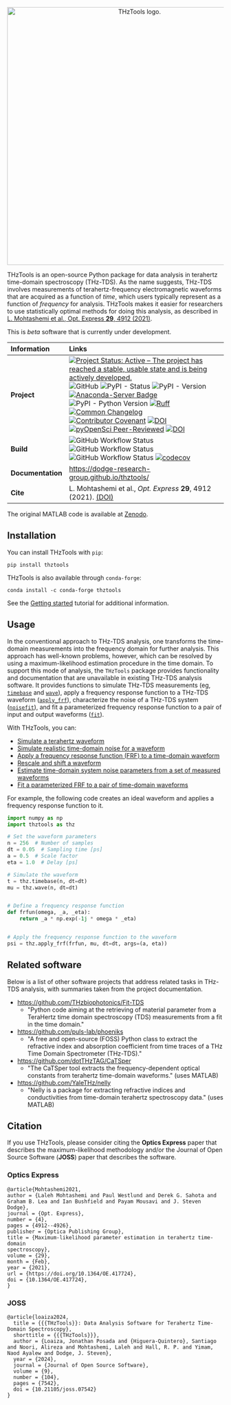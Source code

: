 <div style="text-align: center">
<picture>
  <source media="(prefers-color-scheme: dark)" srcset="https://raw.githubusercontent.com/dodge-research-group/thztools/main/docs/source/_static/thztools_logo_dark.svg" width="600">
  <source media="(prefers-color-scheme: light)" srcset="https://raw.githubusercontent.com/dodge-research-group/thztools/main/docs/source/_static/thztools_logo.svg" width="600">
  <img alt="THzTools logo." src="https://raw.githubusercontent.com/dodge-research-group/thztools/main/docs/source/_static/thztools_logo.svg" width="600">
</picture>
</div>

THzTools is an open-source Python package for data analysis in terahertz time-domain spectroscopy
(THz-TDS). As the name suggests, THz-TDS involves measurements of terahertz-frequency
electromagnetic waveforms that are acquired as a function of _time_, which users typically
represent as a function of _frequency_ for analysis. THzTools makes it easier for researchers
to use statistically optimal methods for doing this analysis, as described in [L. Mohtashemi et al.,
Opt. Express **29**, 4912 (2021)](https://doi.org/10.1364/OE.417724).

This is _beta_ software that is currently under development.

| Information       | Links                                                                                                                                                                                                                                                                                                                                                                                                                                                                                                                                                                                                                                                                                                                                                                                                                                                                                                                                                                                                                                                                                                                                                                                                                                                                                                                                                     |
| :---------------- | :-------------------------------------------------------------------------------------------------------------------------------------------------------------------------------------------------------------------------------------------------------------------------------------------------------------------------------------------------------------------------------------------------------------------------------------------------------------------------------------------------------------------------------------------------------------------------------------------------------------------------------------------------------------------------------------------------------------------------------------------------------------------------------------------------------------------------------------------------------------------------------------------------------------------------------------------------------------------------------------------------------------------------------------------------------------------------------------------------------------------------------------------------------------------------------------------------------------------------------------------------------------------------------------------------------------------------------------------------------- |
| **Project**       | [![Project Status: Active – The project has reached a stable, usable state and is being actively developed.](https://www.repostatus.org/badges/latest/active.svg)](https://www.repostatus.org/#active) ![GitHub](https://img.shields.io/github/license/dodge-research-group/thztools) ![PyPI - Status](https://img.shields.io/pypi/status/thztools) ![PyPI - Version](https://img.shields.io/pypi/v/thztools) [![Anaconda-Server Badge](https://anaconda.org/conda-forge/thztools/badges/version.svg)](https://anaconda.org/conda-forge/thztools) ![PyPI - Python Version](https://img.shields.io/pypi/pyversions/thztools) [![Ruff](https://img.shields.io/endpoint?url=https://raw.githubusercontent.com/astral-sh/ruff/main/assets/badge/v2.json)](https://github.com/astral-sh/ruff) [![Common Changelog](https://common-changelog.org/badge.svg)](https://common-changelog.org) [![Contributor Covenant](https://img.shields.io/badge/Contributor%20Covenant-2.1-4baaaa.svg)](code_of_conduct.md) [![DOI](https://zenodo.org/badge/569133241.svg)](https://zenodo.org/doi/10.5281/zenodo.10100093) [![pyOpenSci Peer-Reviewed](https://pyopensci.org/badges/peer-reviewed.svg)](https://github.com/pyOpenSci/software-review/issues/209) [![DOI](https://joss.theoj.org/papers/10.21105/joss.07542/status.svg)](https://doi.org/10.21105/joss.07542) |
| **Build**         | ![GitHub Workflow Status](https://img.shields.io/github/actions/workflow/status/dodge-research-group/thztools/sphinx.yml?label=build%3Adocs) ![GitHub Workflow Status](<https://img.shields.io/github/actions/workflow/status/dodge-research-group/thztools/pytest-with-coverage.yml?label=build%3Atests%20(conda)>) ![GitHub Workflow Status](<https://img.shields.io/github/actions/workflow/status/dodge-research-group/thztools/test-pip.yml?label=build%3Atests%20(pip)>) [![codecov](https://codecov.io/gh/dodge-research-group/thztools/branch/dev/graph/badge.svg?token=U8PLKTQ7AH)](https://codecov.io/gh/dodge-research-group/thztools)                                                                                                                                                                                                                                                                                                                                                                                                                                                                                                                                                                                                                                                                                                         |
| **Documentation** | https://dodge-research-group.github.io/thztools/                                                                                                                                                                                                                                                                                                                                                                                                                                                                                                                                                                                                                                                                                                                                                                                                                                                                                                                                                                                                                                                                                                                                                                                                                                                                                                          |
| **Cite**          | L. Mohtashemi et al., _Opt. Express_ **29**, 4912 (2021). [(DOI)](https://doi.org/10.1364/OE.417724)                                                                                                                                                                                                                                                                                                                                                                                                                                                                                                                                                                                                                                                                                                                                                                                                                                                                                                                                                                                                                                                                                                                                                                                                                                                      |

The original MATLAB code is available at [Zenodo](https://zenodo.org/record/4876388).

## Installation

You can install THzTools with `pip`:

```shell
pip install thztools
```

THzTools is also available through `conda-forge`:

```shell
conda install -c conda-forge thztools
```

See the [Getting started](https://dodge-research-group.github.io/thztools/getting_started.html) tutorial for additional information.

## Usage

In the conventional approach to THz-TDS analysis, one transforms
the time-domain measurements into the frequency domain for further analysis.
This approach has well-known problems, however, which can be resolved by
using a maximum-likelihood estimation procedure in the time
domain. To support this mode of analysis, the `THzTools`
package provides functionality and documentation that are unavailable in
existing THz-TDS analysis software. It provides functions to simulate THz-TDS
measurements (eg, [`timebase`](https://dodge-research-group.github.io/thztools/generated/thztools.timebase.html)
and [`wave`](https://dodge-research-group.github.io/thztools/generated/thztools.wave.html)),
apply a frequency response function to a THz-TDS waveform ([`apply_frf`](https://dodge-research-group.github.io/thztools/generated/thztools.apply_frf.html)),
characterize the noise of a THz-TDS system ([`noisefit`](https://dodge-research-group.github.io/thztools/generated/thztools.noisefit.html)),
and fit a parameterized frequency response function to a pair of input and
output waveforms ([`fit`](https://dodge-research-group.github.io/thztools/generated/thztools.fit.html)).

With THzTools, you can:

- [Simulate a terahertz waveform](https://dodge-research-group.github.io/thztools/examples/simulate-waveform.html)
- [Simulate realistic time-domain noise for a waveform](https://dodge-research-group.github.io/thztools/examples/simulate-noise.html)
- [Apply a frequency response function (FRF) to a time-domain waveform](https://dodge-research-group.github.io/thztools/examples/apply-frequency-response.html)
- [Rescale and shift a waveform](https://dodge-research-group.github.io/thztools/examples/rescale-and-shift-waveform.html#)
- [Estimate time-domain system noise parameters from a set of measured waveforms](https://dodge-research-group.github.io/thztools/examples/estimate-noise.html)
- [Fit a parameterized FRF to a pair of time-domain waveforms](https://dodge-research-group.github.io/thztools/examples/fit-with-frf.html)

For example, the following code creates an ideal waveform and applies a
frequency response function to it.

```python
import numpy as np
import thztools as thz

# Set the waveform parameters
n = 256  # Number of samples
dt = 0.05  # Sampling time [ps]
a = 0.5  # Scale factor
eta = 1.0  # Delay [ps]

# Simulate the waveform
t = thz.timebase(n, dt=dt)
mu = thz.wave(n, dt=dt)


# Define a frequency response function
def frfun(omega, _a, _eta):
    return _a * np.exp(-1j * omega * _eta)


# Apply the frequency response function to the waveform
psi = thz.apply_frf(frfun, mu, dt=dt, args=(a, eta))
```

## Related software

Below is a list of other software projects that address related tasks in
THz-TDS analysis, with summaries taken from the project documentation.

- https://github.com/THzbiophotonics/Fit-TDS
  - "Python code aiming at the retrieving of material parameter from a
    TeraHertz time domain spectroscopy (TDS) measurements from a fit in the time
    domain."
- https://github.com/puls-lab/phoeniks
  - "A free and open-source (FOSS) Python class to extract the refractive index
    and absorption coefficient from time traces of a THz Time Domain
    Spectrometer (THz-TDS)."
- https://github.com/dotTHzTAG/CaTSper
  - "The CaTSper tool extracts the frequency-dependent optical constants from
    terahertz time-domain waveforms." (uses MATLAB)
- https://github.com/YaleTHz/nelly
  - "Nelly is a package for extracting refractive indices and conductivities
    from time-domain terahertz spectroscopy data." (uses MATLAB)

## Citation

If you use THzTools, please consider citing the **Optics Express** paper that
describes the maximum-likelihood methodology and/or the Journal of Open Source
Software (**JOSS**) paper that describes the software.

### Optics Express

```
@article{Mohtashemi2021,
author = {Laleh Mohtashemi and Paul Westlund and Derek G. Sahota and
Graham B. Lea and Ian Bushfield and Payam Mousavi and J. Steven Dodge},
journal = {Opt. Express},
number = {4},
pages = {4912--4926},
publisher = {Optica Publishing Group},
title = {Maximum-likelihood parameter estimation in terahertz time-domain
spectroscopy},
volume = {29},
month = {Feb},
year = {2021},
url = {https://doi.org/10.1364/OE.417724},
doi = {10.1364/OE.417724},
}
```

### JOSS

```
@article{loaiza2024,
  title = {{{THzTools}}: Data Analysis Software for Terahertz Time-Domain Spectroscopy},
  shorttitle = {{{THzTools}}},
  author = {Loaiza, Jonathan Posada and {Higuera-Quintero}, Santiago and Noori, Alireza and Mohtashemi, Laleh and Hall, R. P. and Yimam, Naod Ayalew and Dodge, J. Steven},
  year = {2024},
  journal = {Journal of Open Source Software},
  volume = {9},
  number = {104},
  pages = {7542},
  doi = {10.21105/joss.07542}
}
```
